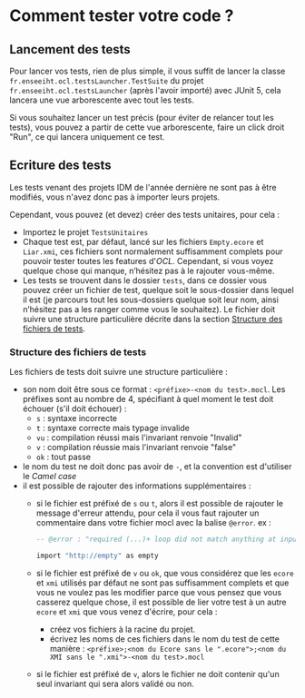 # Comment tester votre code ?

## Lancement des tests

Pour lancer vos tests, rien de plus simple, il vous suffit de lancer la classe `fr.enseeiht.ocl.testsLauncher.TestSuite` du projet `fr.enseeiht.ocl.testsLauncher` (après l'avoir importé) avec JUnit 5, cela lancera une vue arborescente avec tout les tests.

Si vous souhaitez lancer un test précis (pour éviter de relancer tout les tests), vous pouvez a partir de cette vue arborescente, faire un click droit "Run", ce qui lancera uniquement ce test.

## Ecriture des tests

Les tests venant des projets IDM de l'année dernière ne sont pas à être modifiés, vous n'avez donc pas à importer leurs projets.

Cependant, vous pouvez (et devez) créer des tests unitaires, pour cela : 
- Importez le projet `TestsUnitaires`
- Chaque test est, par défaut, lancé sur les fichiers `Empty.ecore` et `Liar.xmi`, ces fichiers sont normalement suffisamment complets pour pouvoir tester toutes les features d'*OCL*. Cependant, si vous voyez quelque chose qui manque, n’hésitez pas à le rajouter vous-même. 
- Les tests se trouvent dans le dossier `tests`, dans ce dossier vous pouvez créer un fichier de test, quelque soit le sous-dossier dans lequel il est (je parcours tout les sous-dossiers quelque soit leur nom, ainsi n’hésitez pas a les ranger comme vous le souhaitez). Le fichier doit suivre une structure particulière décrite dans la section [Structure des fichiers de tests](#structure-des-fichiers-de-tests).

### Structure des fichiers de tests
Les fichiers de tests doit suivre une structure particulière :
- son nom doit être sous ce format : `<préfixe>-<nom du test>.mocl`. Les préfixes sont au nombre de 4, spécifiant à quel moment le test doit échouer (s'il doit échouer) :
	- `s` : syntaxe incorrecte
	- `t` : syntaxe correcte mais typage invalide
	- `vu` : compilation réussi mais l'invariant renvoie "Invalid"
	- `v` : compilation réussie mais l'invariant renvoie "false"
	- `ok` : tout passe
- le nom du test ne doit donc pas avoir de `-`, et la convention est d'utiliser le *Camel case*
- il est possible de rajouter des informations supplémentaires : 
	- si le fichier est préfixé de `s` ou `t`, alors il est possible de rajouter le message d'erreur attendu, pour cela il vous faut rajouter un commentaire dans votre fichier mocl avec la balise `@error`. ex :
 
		 ```ada
		 -- @error : "required (...)+ loop did not match anything at input '<EOF>'"
   		 
		 import "http://empty" as empty
		 ```

	- si le fichier est préfixé de `v` ou `ok`, que vous considérez que les `ecore` et `xmi` utilisés par défaut ne sont pas suffisamment complets et que vous ne voulez pas les modifier parce que vous pensez que vous casserez quelque chose, il est possible de lier votre test à un autre `ecore` et `xmi` que vous venez d'écrire, pour cela :
		- créez vos fichiers à la racine du projet.
		- écrivez les noms de ces fichiers dans le nom du test de cette manière : `<préfixe>;<nom du Ecore sans le ".ecore">;<nom du XMI sans le ".xmi">-<nom du test>.mocl`
	- si le fichier est préfixé de `v`, alors le fichier ne doit contenir qu'un seul invariant qui sera alors validé ou non. 
